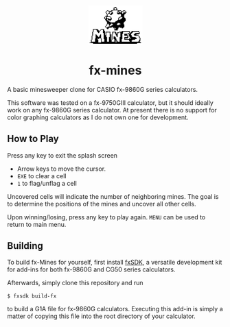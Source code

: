<div align="center">
    <img width="25%" src="assets-fx/splash.png" alt="fx-mines logo" />
</div>

<h1 align="center">fx-mines</h1>

A basic minesweeper clone for CASIO fx-9860G series calculators.

This software was tested on a fx-9750GIII calculator, but it should ideally work on any fx-9860G series calculator. At present there is no support for color graphing calculators as I do not own one for development.

## How to Play

Press any key to exit the splash screen

- Arrow keys to move the cursor.
- `EXE` to clear a cell
- `1` to flag/unflag a cell

Uncovered cells will indicate the number of neighboring mines. The goal is to determine the positions of the mines and uncover all other cells.

Upon winning/losing, press any key to play again. `MENU` can be used to return to main menu.

## Building

To build fx-Mines for yourself, first install [fxSDK](https://gitea.planet-casio.com/Lephenixnoir/fxsdk#installing), a versatile development kit for add-ins for both fx-9860G and CG50 series calculators.

Afterwards, simply clone this repository and run

```
$ fxsdk build-fx
```

to build a G1A file for fx-9860G calculators. Executing this add-in is simply a matter of copying this file into the root directory of your calculator.
